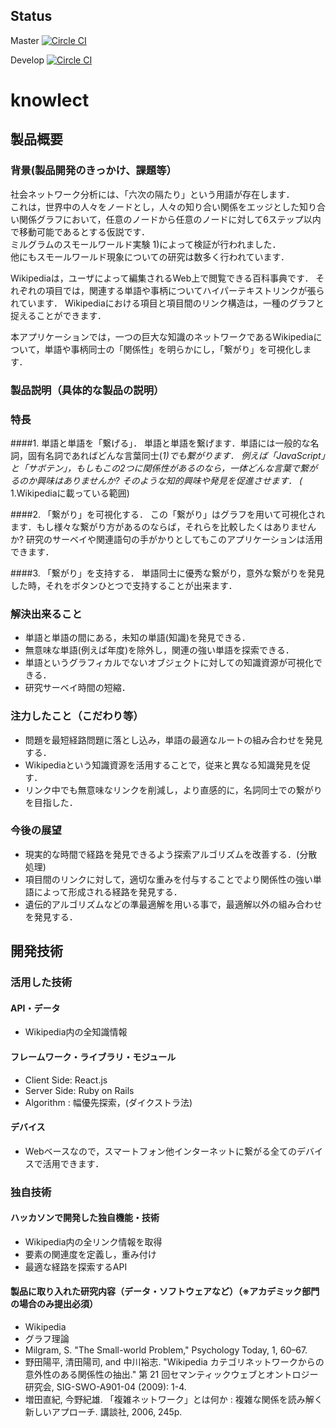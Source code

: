 ## Status
Master [![Circle CI](https://circleci.com/gh/jphacks/TK_07/tree/master.svg?style=svg)](https://circleci.com/gh/jphacks/TK_07/tree/master)

Develop [![Circle CI](https://circleci.com/gh/jphacks/TK_07/tree/develop.svg?style=svg)](https://circleci.com/gh/jphacks/TK_07/tree/develop)

# knowlect 
## 製品概要
### 背景(製品開発のきっかけ、課題等）

社会ネットワーク分析には、「六次の隔たり」という用語が存在します．  
これは，世界中の人々をノードとし，人々の知り合い関係をエッジとした知り合い関係グラフにおいて，任意のノードから任意のノードに対して6ステップ以内で移動可能であるとする仮説です．  
ミルグラムのスモールワールド実験 1)によって検証が行われました．  
他にもスモールワールド現象についての研究は数多く行われています．

Wikipediaは，ユーザによって編集されるWeb上で閲覧できる百科事典です．
それぞれの項目では，関連する単語や事柄についてハイパーテキストリンクが張られています．
Wikipediaにおける項目と項目間のリンク構造は，一種のグラフと捉えることができます．

本アプリケーションでは，一つの巨大な知識のネットワークであるWikipediaについて，単語や事柄同士の「関係性」を明らかにし，「繋がり」を可視化します．

### 製品説明（具体的な製品の説明）
### 特長
####1. 単語と単語を「繋げる」．
単語と単語を繋げます．単語には一般的な名詞，固有名詞であればどんな言葉同士(*1)でも繋がります．
例えば「JavaScript」と「サボテン」，もしもこの2つに関係性があるのなら，一体どんな言葉で繋がるのか興味はありませんか?
そのような知的興味や発見を促進させます．
(* 1.Wikipediaに載っている範囲)

####2. 「繋がり」を可視化する．
この「繋がり」はグラフを用いて可視化されます．もし様々な繋がり方があるのならば，それらを比較したくはありませんか?
研究のサーベイや関連語句の手がかりとしてもこのアプリケーションは活用できます．

####3. 「繋がり」を支持する．
単語同士に優秀な繋がり，意外な繋がりを発見した時，それをボタンひとつで支持することが出来ます．


### 解決出来ること
* 単語と単語の間にある，未知の単語(知識)を発見できる．
* 無意味な単語(例えば年度)を除外し，関連の強い単語を探索できる．
* 単語というグラフィカルでないオブジェクトに対しての知識資源が可視化できる．
* 研究サーベイ時間の短縮．

### 注力したこと（こだわり等）
* 問題を最短経路問題に落とし込み，単語の最適なルートの組み合わせを発見する．
* Wikipediaという知識資源を活用することで，従来と異なる知識発見を促す．
* リンク中でも無意味なリンクを削減し，より直感的に，名詞同士での繋がりを目指した．

### 今後の展望
* 現実的な時間で経路を発見できるよう探索アルゴリズムを改善する．(分散処理)
* 項目間のリンクに対して，適切な重みを付与することでより関係性の強い単語によって形成される経路を発見する．
* 遺伝的アルゴリズムなどの準最適解を用いる事で，最適解以外の組み合わせを発見する．

## 開発技術
### 活用した技術
#### API・データ
* Wikipedia内の全知識情報

#### フレームワーク・ライブラリ・モジュール
* Client Side: React.js
* Server Side: Ruby on Rails
* Algorithm : 幅優先探索，(ダイクストラ法)

#### デバイス
* Webベースなので，スマートフォン他インターネットに繋がる全てのデバイスで活用できます．

### 独自技術
#### ハッカソンで開発した独自機能・技術
* Wikipedia内の全リンク情報を取得
* 要素の関連度を定義し，重み付け
* 最適な経路を探索するAPI

#### 製品に取り入れた研究内容（データ・ソフトウェアなど）（※アカデミック部門の場合のみ提出必須）
* Wikipedia
* グラフ理論
* Milgram, S. "The Small-world Problem," Psychology Today, 1, 60–67.
* 野田陽平, 清田陽司, and 中川裕志. "Wikipedia カテゴリネットワークからの意外性のある関係性の抽出." 第 21 回セマンティックウェブとオントロジー研究会, SIG-SWO-A901-04 (2009): 1-4.
* 増田直紀, 今野紀雄. 「複雑ネットワーク」とは何か : 複雑な関係を読み解く新しいアプローチ. 講談社, 2006, 245p.